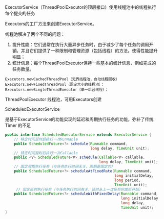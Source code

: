 ExecutorService（ThreadPoolExecutor的顶层接口）使用线程池中的线程执行每个提交的任务



Executors的工厂方法来创建ExecutorService。

线程池解决了两个不同的问题：

1. 提升性能：它们通常在执行大量异步任务时，由于减少了每个任务的调用开销，并且它们提供了一种限制和管理资源（包括线程）的方法，使得性能提升明显；
2. 统计信息：每个ThreadPoolExecutor保持一些基本的统计信息，例如完成的任务数量。

```
Executors.newCachedThreadPool（无界线程池，自动线程回收）
Executors.newFixedThreadPool（固定大小的线程池）；
Executors.newSingleThreadExecutor（单一后台线程）；
```



ThreadPoolExecutor 线程池，可用Executors创建



ScheduledExecutorService

是基于ExecutorService的功能实现的延迟和周期执行任务的功能，弥补了传统 Timer 的不足

```java
public interface ScheduledExecutorService extends ExecutorService {
    // 特定时间延时后执行一次Runnable
    public ScheduledFuture<?> schedule(Runnable command,
                                       long delay, TimeUnit unit);
    // 特定时间延时后执行一次Callable
    public <V> ScheduledFuture<V> schedule(Callable<V> callable,
                                           long delay, TimeUnit unit);
    // 固定周期执行任务（与任务执行时间无关，周期是固定的）
    public ScheduledFuture<?> scheduleAtFixedRate(Runnable command,
                                                  long initialDelay,
                                                  long period,
                                                  TimeUnit unit);
     // 固定延时执行任务（与任务执行时间有关，延时从上一次任务完成后开始）
    public ScheduledFuture<?> scheduleWithFixedDelay(Runnable command,
                                                     long initialDelay,
                                                     long delay,
                                                     TimeUnit unit);
}
```

